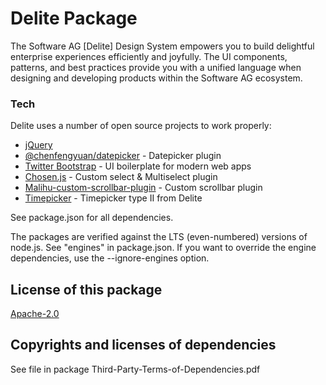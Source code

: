 # Delite Package

The Software AG [Delite] Design System empowers you to build delightful enterprise experiences efficiently and joyfully. The UI components, patterns, and best practices provide you with a unified language when designing and developing products within the Software AG ecosystem.

### Tech

Delite uses a number of open source projects to work properly:

* [jQuery](https://www.npmjs.com/package/jquery)
* [@chenfengyuan/datepicker](https://fengyuanchen.github.io/datepicker) - Datepicker plugin
* [Twitter Bootstrap](https://getbootstrap.com/) - UI boilerplate for modern web apps
* [Chosen.js](http://harvesthq.github.io/chosen/) - Custom select & Multiselect plugin 
* [Malihu-custom-scrollbar-plugin](https://www.npmjs.com/package/malihu-custom-scrollbar-plugin) - Custom scrollbar plugin
* [Timepicker](https://github.com/jonthornton/jquery-timepicker) - Timepicker type II from Delite

See package.json for all dependencies.

The packages are verified against the LTS (even-numbered) versions of node.js. See "engines" in package.json.
If you want to override the engine dependencies, use the --ignore-engines option.

## License of this package
[Apache-2.0](https://www.apache.org/licenses/LICENSE-2.0.txt)

## Copyrights and licenses of dependencies
See file in package Third-Party-Terms-of-Dependencies.pdf


